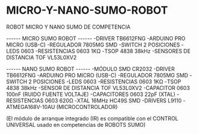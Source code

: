 # MICRO-Y-NANO-SUMO-ROBOT
ROBOT MICRO Y NANO SUMO DE COMPETENCIA


------ MICRO SUMO ROBOT ------ 
-DRIVER TB6612FNG
-ARDUINO PRO MICRO (USB-C)
-REGULADOR 7805MG SMD
-SWITCH 2 POSICIONES
-LEDS 0603
-RESISTENCIAS 0603 1KΩ
-TSOP 4838 38kHz
-SENSORES DE DISTANCIA TOF VL53L0XV2


------ NANO SUMO ROBOT ------
-MÓDULO SMD CR2032
-DRIVER TB6612FNG
-ARDUINO PRO MICRO (USB-C)
-REGULADOR 7805MG SMD
-SWITCH 2 POSICIONES
-LEDS 0603
-RESISTENCIAS 0603 1KΩ
-TSOP 4838 38kHz
-SENSOR DE DISTANCIA TOF VL53L0XV2
-CAPACITOR 0603 100nF (RUIDO FUENTE VOLTAJE) 
-CAPACITORES 0603 22pF (XTAL)
-RESISTENCIAS 0603 620Ω
-XTAL 16MHz HC49S SMD
-DRIVERS L9110
-ATMEGA168V-10AU (MICROCONTROLADOR)


(El módulo de arranque integrado (IR) es compatible con el CONTROL UNIVERSAL usado en competencias de ROBOTS SUMO)




